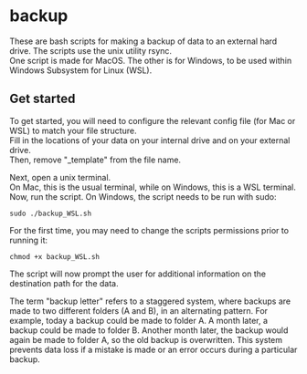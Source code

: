 # backup

These are bash scripts for making a backup of data to an external hard drive.
The scripts use the unix utility rsync.  
One script is made for MacOS.
The other is for Windows, to be used within Windows Subsystem for Linux (WSL).

## Get started

To get started, you will need to configure the relevant config file (for Mac or WSL) to match your file structure.  
Fill in the locations of your data on your internal drive and on your external drive.  
Then, remove "_template" from the file name.  

Next, open a unix terminal.  
On Mac, this is the usual terminal, while on Windows, this is a WSL terminal.  
Now, run the script. On Windows, the script needs to be run with sudo:
```
sudo ./backup_WSL.sh
```
For the first time, you may need to change the scripts permissions prior to running it:
```
chmod +x backup_WSL.sh
``` 

The script will now prompt the user for additional information on the destination path for the data.

The term "backup letter" refers to a staggered system, where backups are made to two different folders (A and B), in an alternating pattern.
For example, today a backup could be made to folder A. 
A month later, a backup could be made to folder B.
Another month later, the backup would again be made to folder A, so the old backup is overwritten.
This system prevents data loss if a mistake is made or an error occurs during a particular backup.
